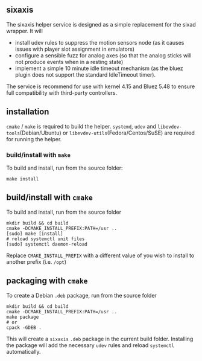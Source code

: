## sixaxis

The sixaxis helper service is designed as a simple replacement for the sixad wrapper. It will
* install udev rules to suppress the motion sensors node (as it causes issues with player slot assignment in emulators)
* configure a sensible fuzz for analog axes (so that the analog sticks will not produce events when in a resting state)
* implement a simple 10 minute idle timeout mechanism (as the bluez plugin does not support the standard IdleTimeout timer).

The service is recommend for use with kernel 4.15 and Bluez 5.48 to ensure full compatibility with third-party controllers.

## installation

`cmake` / `make` is required to build the helper. `systemd`, `udev` and `libevdev-tools`(Debian/Ubuntu) or `libevdev-utils`(Fedora/Centos/SuSE) are required for running the helper.

### build/install with `make`

To build and install, run from the source folder:

```
make install
```

## build/install with `cmake`

To build and install, run from the source folder
```
mkdir build && cd build
cmake -DCMAKE_INSTALL_PREFIX:PATH=/usr ..
[sudo] make [install]
# reload systemctl unit files
[sudo] systemctl daemon-reload
```

Replace `CMAKE_INSTALL_PREFIX` with a different value of you wish to install to another prefix (i.e. `/opt`)

## packaging with `cmake`

To create a Debian `.deb` package, run from the source folder
```
mkdir build && cd build
cmake -DCMAKE_INSTALL_PREFIX:PATH=/usr ..
make package
# or
cpack -GDEB .
```

This will create a `sixaxis` `.deb` package in the current build folder. Installing the package will add the necessary `udev` rules and reload `systemctl` automatically.
